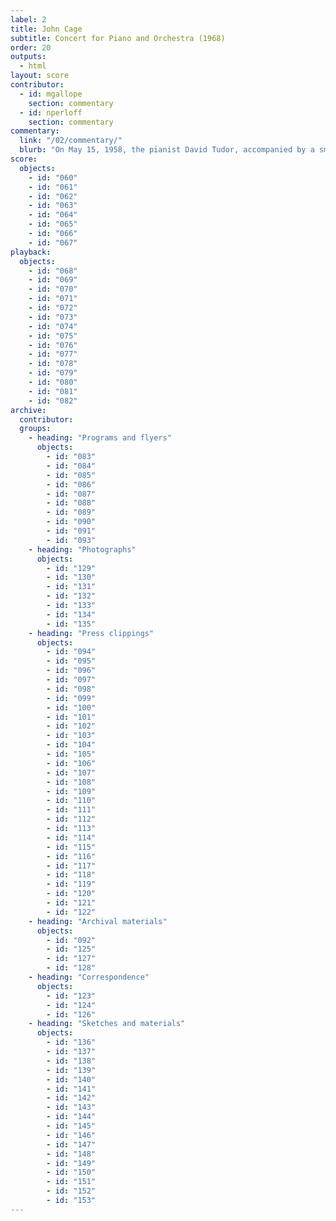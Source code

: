 ```yaml
---
label: 2
title: John Cage
subtitle: Concert for Piano and Orchestra (1968)
order: 20
outputs: 
  - html
layout: score
contributor:
  - id: mgallope
    section: commentary
  - id: nperloff
    section: commentary
commentary:
  link: "/02/commentary/"
  blurb: "On May 15, 1958, the pianist David Tudor, accompanied by a small orchestra of eight players, performed a compendium of John Cage’s inventive, chance-derived musical notations in front of an audience of hundreds at New York’s Town Hall. To prepare for his performance—one that critics associated with insanity, violence, and grotesque comedy—Tudor devised a customized system that translated Cage’s notations into a fastidiously detailed score."
score:
  objects:
    - id: "060"
    - id: "061"
    - id: "062"
    - id: "063"
    - id: "064"
    - id: "065"
    - id: "066"
    - id: "067"
playback:
  objects:
    - id: "068"
    - id: "069"
    - id: "070"
    - id: "071"
    - id: "072"
    - id: "073"
    - id: "074"
    - id: "075"
    - id: "076"
    - id: "077"
    - id: "078"
    - id: "079"
    - id: "080"
    - id: "081"
    - id: "082"
archive: 
  contributor:
  groups:
    - heading: "Programs and flyers"
      objects:
        - id: "083"
        - id: "084"
        - id: "085"
        - id: "086"
        - id: "087"
        - id: "088"
        - id: "089"
        - id: "090"
        - id: "091"
        - id: "093"
    - heading: "Photographs"
      objects:
        - id: "129"
        - id: "130"
        - id: "131"
        - id: "132"
        - id: "133"
        - id: "134"
        - id: "135"
    - heading: "Press clippings"
      objects:
        - id: "094"
        - id: "095"
        - id: "096"
        - id: "097"
        - id: "098"
        - id: "099"
        - id: "100"
        - id: "101"
        - id: "102"
        - id: "103"
        - id: "104"
        - id: "105"
        - id: "106"
        - id: "107"
        - id: "108"
        - id: "109"
        - id: "110"
        - id: "111"
        - id: "112"
        - id: "113"
        - id: "114"
        - id: "115"
        - id: "116"
        - id: "117"
        - id: "118"
        - id: "119"
        - id: "120"
        - id: "121"
        - id: "122"
    - heading: "Archival materials"
      objects:
        - id: "092"
        - id: "125"
        - id: "127"
        - id: "128"
    - heading: "Correspondence"
      objects:
        - id: "123"
        - id: "124"
        - id: "126"
    - heading: "Sketches and materials"
      objects:
        - id: "136"
        - id: "137"
        - id: "138"
        - id: "139"
        - id: "140"
        - id: "141"
        - id: "142"
        - id: "143"
        - id: "144"
        - id: "145"
        - id: "146"
        - id: "147"
        - id: "148"
        - id: "149"
        - id: "150"
        - id: "151"
        - id: "152"
        - id: "153"
---
```

